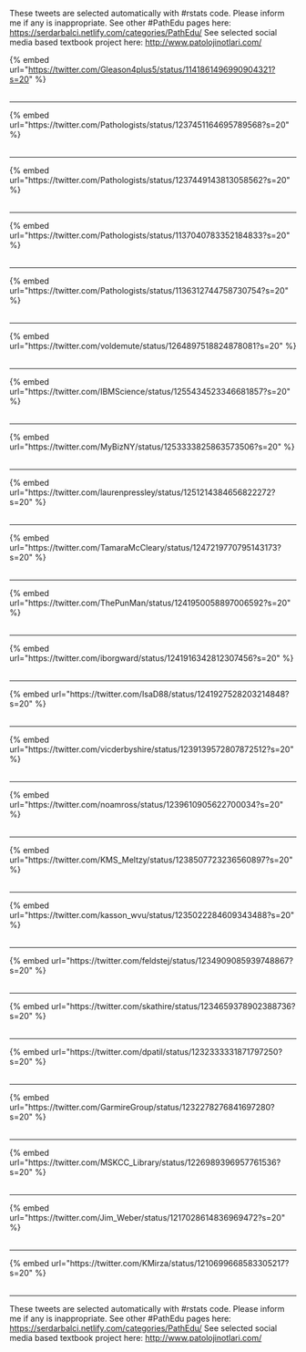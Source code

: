 

These tweets are selected automatically with #rstats code. Please inform me if any is inappropriate.
See other #PathEdu pages here: https://serdarbalci.netlify.com/categories/PathEdu/ 
See selected social media based textbook project here: http://www.patolojinotlari.com/

{% embed url="https://twitter.com/Gleason4plus5/status/1141861496990904321?s=20" %}<br>
<br>
<hr>
{% embed url="https://twitter.com/Pathologists/status/1237451164695789568?s=20" %}<br>
<br>
<hr>
{% embed url="https://twitter.com/Pathologists/status/1237449143813058562?s=20" %}<br>
<br>
<hr>
{% embed url="https://twitter.com/Pathologists/status/1137040783352184833?s=20" %}<br>
<br>
<hr>
{% embed url="https://twitter.com/Pathologists/status/1136312744758730754?s=20" %}<br>
<br>
<hr>
{% embed url="https://twitter.com/voldemute/status/1264897518824878081?s=20" %}<br>
<br>
<hr>
{% embed url="https://twitter.com/IBMScience/status/1255434523346681857?s=20" %}<br>
<br>
<hr>
{% embed url="https://twitter.com/MyBizNY/status/1253333825863573506?s=20" %}<br>
<br>
<hr>
{% embed url="https://twitter.com/laurenpressley/status/1251214384656822272?s=20" %}<br>
<br>
<hr>
{% embed url="https://twitter.com/TamaraMcCleary/status/1247219770795143173?s=20" %}<br>
<br>
<hr>
{% embed url="https://twitter.com/ThePunMan/status/1241950058897006592?s=20" %}<br>
<br>
<hr>
{% embed url="https://twitter.com/iborgward/status/1241916342812307456?s=20" %}<br>
<br>
<hr>
{% embed url="https://twitter.com/IsaD88/status/1241927528203214848?s=20" %}<br>
<br>
<hr>
{% embed url="https://twitter.com/vicderbyshire/status/1239139572807872512?s=20" %}<br>
<br>
<hr>
{% embed url="https://twitter.com/noamross/status/1239610905622700034?s=20" %}<br>
<br>
<hr>
{% embed url="https://twitter.com/KMS_Meltzy/status/1238507723236560897?s=20" %}<br>
<br>
<hr>
{% embed url="https://twitter.com/kasson_wvu/status/1235022284609343488?s=20" %}<br>
<br>
<hr>
{% embed url="https://twitter.com/feldstej/status/1234909085939748867?s=20" %}<br>
<br>
<hr>
{% embed url="https://twitter.com/skathire/status/1234659378902388736?s=20" %}<br>
<br>
<hr>
{% embed url="https://twitter.com/dpatil/status/1232333331871797250?s=20" %}<br>
<br>
<hr>
{% embed url="https://twitter.com/GarmireGroup/status/1232278276841697280?s=20" %}<br>
<br>
<hr>
{% embed url="https://twitter.com/MSKCC_Library/status/1226989396957761536?s=20" %}<br>
<br>
<hr>
{% embed url="https://twitter.com/Jim_Weber/status/1217028614836969472?s=20" %}<br>
<br>
<hr>
{% embed url="https://twitter.com/KMirza/status/1210699668583305217?s=20" %}<br>
<br>
<hr>


These tweets are selected automatically with #rstats code. Please inform me if any is inappropriate.
See other #PathEdu pages here: https://serdarbalci.netlify.com/categories/PathEdu/ 
See selected social media based textbook project here: http://www.patolojinotlari.com/
